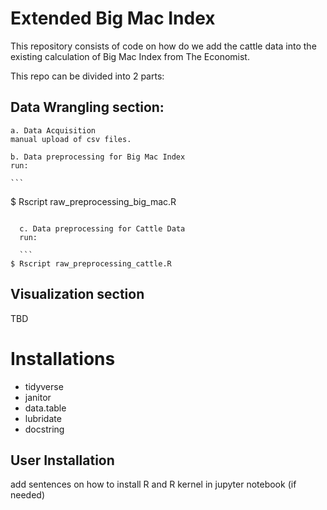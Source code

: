 # Extended Big Mac Index

This repository consists of code on how do we add the cattle data into the existing calculation of Big Mac Index from The Economist.

This repo can be divided into 2 parts:
## Data Wrangling section:

	a. Data Acquisition
	manual upload of csv files.
	
	b. Data preprocessing for Big Mac Index
	run: 
	
	```
  $ Rscript raw_preprocessing_big_mac.R
  ```
  
	c. Data preprocessing for Cattle Data
	run: 
	
	```
  $ Rscript raw_preprocessing_cattle.R
  ```

## Visualization section
  TBD
  
# Installations

- tidyverse
- janitor
- data.table
- lubridate
- docstring

## User Installation

add sentences on how to install R and R kernel in jupyter notebook (if needed)

 
